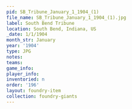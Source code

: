 ```yaml
---
pid: SB_Tribune_January_1_1904_(1)
file_name: SB_Tribune_January_1_1904_(1).jpg
label: South Bend Tribune
location: South Bend, Indiana, US
_date: 1/1/1904
month_str: January
year: '1904'
type: JPG
notes: 
teams: 
game_info: 
player_info: 
inventoried: n
order: '196'
layout: foundry-item
collection: foundry-giants
---
```

